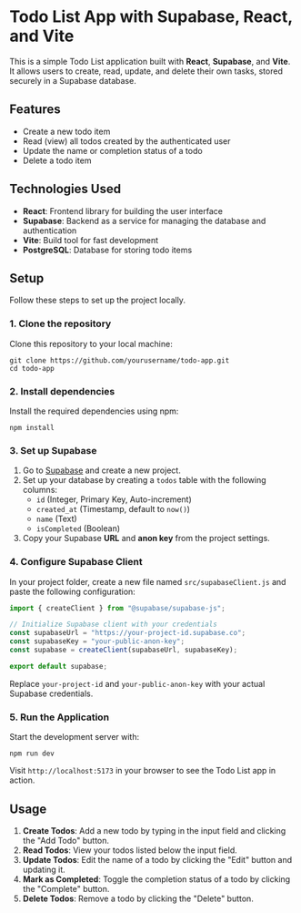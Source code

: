 # Todo List App with Supabase, React, and Vite

This is a simple Todo List application built with **React**, **Supabase**, and **Vite**. It allows users to create, read, update, and delete their own tasks, stored securely in a Supabase database.

## Features

- Create a new todo item
- Read (view) all todos created by the authenticated user
- Update the name or completion status of a todo
- Delete a todo item

## Technologies Used

- **React**: Frontend library for building the user interface
- **Supabase**: Backend as a service for managing the database and authentication
- **Vite**: Build tool for fast development
- **PostgreSQL**: Database for storing todo items

## Setup

Follow these steps to set up the project locally.

### 1. Clone the repository

Clone this repository to your local machine:

```
git clone https://github.com/yourusername/todo-app.git
cd todo-app
```

### 2. Install dependencies

Install the required dependencies using npm:

```
npm install
```

### 3. Set up Supabase

1. Go to [Supabase](https://supabase.com) and create a new project.
2. Set up your database by creating a `todos` table with the following columns:
   - `id` (Integer, Primary Key, Auto-increment)
   - `created_at` (Timestamp, default to `now()`)
   - `name` (Text)
   - `isCompleted` (Boolean)
3. Copy your Supabase **URL** and **anon key** from the project settings.

### 4. Configure Supabase Client

In your project folder, create a new file named `src/supabaseClient.js` and paste the following configuration:

```javascript
import { createClient } from "@supabase/supabase-js";

// Initialize Supabase client with your credentials
const supabaseUrl = "https://your-project-id.supabase.co";
const supabaseKey = "your-public-anon-key";
const supabase = createClient(supabaseUrl, supabaseKey);

export default supabase;
```

Replace `your-project-id` and `your-public-anon-key` with your actual Supabase credentials.

### 5. Run the Application

Start the development server with:

```
npm run dev
```

Visit `http://localhost:5173` in your browser to see the Todo List app in action.

## Usage

1. **Create Todos**: Add a new todo by typing in the input field and clicking the "Add Todo" button.
2. **Read Todos**: View your todos listed below the input field.
3. **Update Todos**: Edit the name of a todo by clicking the "Edit" button and updating it.
4. **Mark as Completed**: Toggle the completion status of a todo by clicking the "Complete" button.
5. **Delete Todos**: Remove a todo by clicking the "Delete" button.
